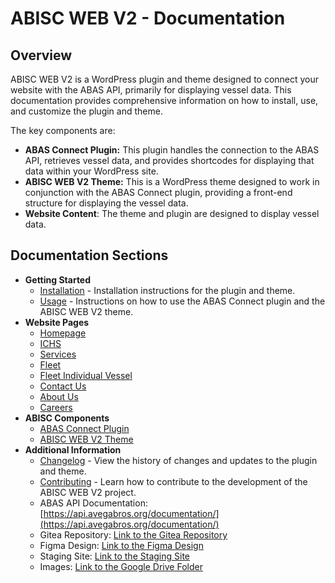 # ABISC WEB V2 - Documentation

## Overview

ABISC WEB V2 is a WordPress plugin and theme designed to connect your website with the ABAS API, primarily for displaying vessel data. This documentation provides comprehensive information on how to install, use, and customize the plugin and theme.

The key components are:

* **ABAS Connect Plugin:** This plugin handles the connection to the ABAS API, retrieves vessel data, and provides shortcodes for displaying that data within your WordPress site.
* **ABISC WEB V2 Theme:** This is a WordPress theme designed to work in conjunction with the ABAS Connect plugin, providing a front-end structure for displaying the vessel data.
* **Website Content**: The theme and plugin are designed to display vessel data.

## Documentation Sections

* **Getting Started**
    * [Installation](./Installation) - Installation instructions for the plugin and theme.
    * [Usage](./Usage) - Instructions on how to use the ABAS Connect plugin and the ABISC WEB V2 theme.
* **Website Pages**
    * [Homepage](./Homepage)
    * [ICHS](./ICHS)
    * [Services](./Services)
    * [Fleet](./Fleet)
    * [Fleet Individual Vessel](./Fleet-Individual-Vessel)
    * [Contact Us](./Contact)
    * [About Us](./About-Us)
    * [Careers](./Careers)
* **ABISC Components**
    * [ABAS Connect Plugin](./Plugin)
    * [ABISC WEB V2 Theme](./Theme)
* **Additional Information**
    * [Changelog](./Changelog) - View the history of changes and updates to the plugin and theme.
    * [Contributing](./Contributing) - Learn how to contribute to the development of the ABISC WEB V2 project.
    * ABAS API Documentation: [https://api.avegabros.org/documentation/](https://api.avegabros.org/documentation/)
    * Gitea Repository: [Link to the Gitea Repository](https://gitea.avegabros.net/AVega-IT/ABISC-WEB-V2)
    * Figma Design: [Link to the Figma Design](https://www.figma.com/design/oE8bmIczvrgtFKy0ZtpaBU/AVEGA-Website?node-id=4004-350&t=hefIpx6udtdnaZys-1)
    * Staging Site: [Link to the Staging Site](https://avegabros.net/abisc-webv2/)
    * Images: [Link to the Google Drive Folder](https://drive.google.com/drive/folders/1_kRn3tspn45Ww8M2N6usy26FAL65EIpc?usp=sharing)

